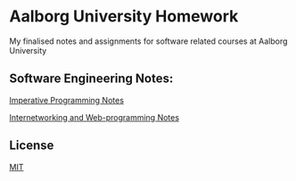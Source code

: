 # Aalborg University Homework

My finalised notes and assignments for software related courses at Aalborg University

## Software Engineering Notes:

[Imperative Programming Notes](https://github.com/emil0212/Aalborg-University-Homework/tree/main/Imperative-Programming)

[Internetworking and Web-programming Notes](https://github.com/emil0212/Aalborg-University-Homework/tree/main/Internetworking-and-web-programming)

## License
[MIT](https://choosealicense.com/licenses/mit/)
